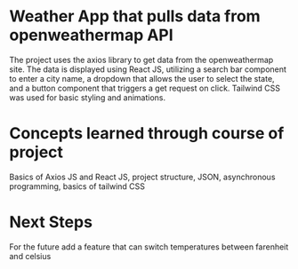 # Weather App that pulls data from openweathermap API

The project uses the axios library to get data from the openweathermap site. The data is displayed using React JS, utilizing a search bar component to enter a city name, a dropdown that allows the user to select the state, and a button component that triggers a get request on click. Tailwind CSS was used for basic styling and animations.

# Concepts learned through course of project
Basics of Axios JS and React JS, project structure, JSON, asynchronous programming, basics of tailwind CSS

# Next Steps
For the future add a feature that can switch temperatures between farenheit and celsius